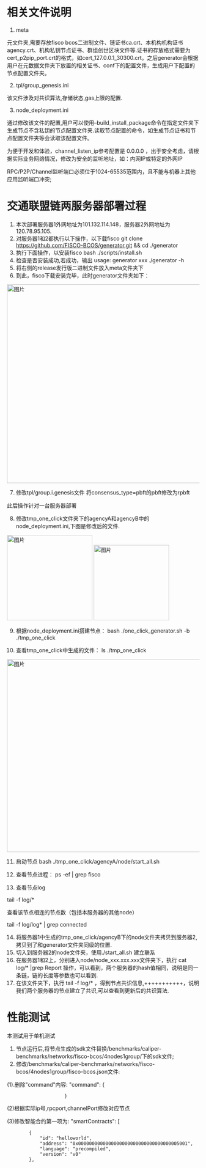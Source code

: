 # 相关文件说明

1. meta

  元文件夹,需要存放fisco bcos二进制文件、链证书ca.crt、本机构机构证书agency.crt、机构私钥节点证书、群组创世区块文件等.证书的存放格式需要为cert_p2pip_port.crt的格式，如cert_127.0.0.1_30300.crt。之后generator会根据用户在元数据文件夹下放置的相关证书、conf下的配置文件，生成用户下配置的节点配置文件夹。
  
2. tpl/group_genesis.ini 

  该文件涉及对共识算法,存储状态,gas上限的配置. 
  
3. node_deployment.ini 

  通过修改该文件的配置,用户可以使用–build_install_package命令在指定文件夹下生成节点不含私钥的节点配置文件夹.读取节点配置的命令，如生成节点证书和节点配置文件夹等会读取该配置文件。
  
  为便于开发和体验，channel_listen_ip参考配置是 0.0.0.0 ，出于安全考虑，请根据实际业务网络情况，修改为安全的监听地址，如：内网IP或特定的外网IP
  
  RPC/P2P/Channel监听端口必须位于1024-65535范围内，且不能与机器上其他应用监听端口冲突;
# 交通联盟链两服务器部署过程
1. 本次部署服务器1外网地址为101.132.114.148，服务器2外网地址为120.78.95.105.
2. 对服务器1和2都执行以下操作，以下载fisco
  git clone https://github.com/FISCO-BCOS/generator.git && cd ./generator
3. 执行下面操作，以安装fisco
  bash ./scripts/install.sh
4. 检查是否安装成功,若成功，输出 usage: generator xxx
  ./generator -h
5. 将右侧的release发行版二进制文件放入meta文件夹下
6. 到此，fisco下载安装完毕，此时generator文件夹如下：
 <img width="520" alt="图片" src="https://user-images.githubusercontent.com/56347756/115842311-46f91500-a450-11eb-8890-9e724559ea20.png">
 
7. 修改tpl/group.i.genesis文件
   将consensus_type=pbft的pbft修改为rpbft
   
此后操作针对一台服务器部署

8. 修改tmp_one_click文件夹下的agencyA和agencyB中的node_deployment.ini,下图是修改后的文件. 
<img width="223" alt="图片" src="https://user-images.githubusercontent.com/56347756/115849235-4617b180-a457-11eb-9c19-057692431966.png">
<img width="197" alt="图片" src="https://user-images.githubusercontent.com/56347756/115849251-49ab3880-a457-11eb-916e-8bd7e1d5e02c.png">

9. 根据node_deployment.ini搭建节点：
bash ./one_click_generator.sh -b ./tmp_one_click

10. 查看tmp_one_click中生成的文件：
ls ./tmp_one_click
<img width="505" alt="图片" src="https://user-images.githubusercontent.com/56347756/115849469-7d865e00-a457-11eb-95d3-d810e73f26f7.png">

11. 启动节点
bash ./tmp_one_click/agencyA/node/start_all.sh
12. 查看节点进程：
ps -ef | grep fisco

13. 查看节点log

tail -f log/*

查看该节点相连的节点数（包括本服务器的其他node）

tail -f log/log* | grep connected

14. 将服务器1中生成的tmp_one_click/agencyB下的node文件夹拷贝到服务器2,拷贝到了和generator文件夹同级的位置.
15. 切入到服务器2的node文件夹，使用./start_all.sh 建立联系
16. 在服务器1和2上，分别进入node/node_xxx.xxx.xxx文件夹下，执行
cat log/* |grep Report 操作，可以看到，两个服务器的hash值相同，说明是同一条链，链的长度等参数也可以看到.
17. 在该文件夹下，执行 tail -f log/*  ，得到节点共识信息,+++++++++++，说明我们两个服务器的节点建立了共识,可以查看到更新后的共识算法.
# 性能测试
本测试用于单机测试

1. 节点运行后,将节点生成的sdk文件替换/benchmarks/caliper-benchmarks/networks/fisco-bcos/4nodes1group/下的sdk文件;
2. 修改/benchmarks/caliper-benchmarks/networks/fisco-bcos/4nodes1group/fisco-bcos.json文件:

(1).删除"command"内容:    "command": {

                         }
                          
(2)根据实际ip号,rpcport,channelPort修改对应节点

(3)修改智能合约第一项为:         "smartContracts": [

            {
                "id": "helloworld",
                "address": "0x0000000000000000000000000000000000005001",
                "language": "precompiled",
                "version": "v0"  
            },



  
